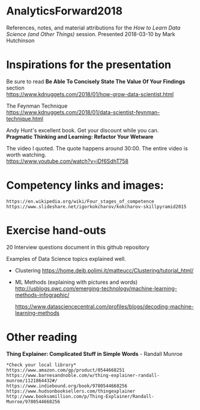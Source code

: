 # AnalyticsForward2018
References, notes, and material attributions for the *How to Learn Data Science (and Other Things)* session.
Presented 2018-03-10 by Mark Hutchinson

# Inspirations for the presentation
Be sure to read **Be Able To Concisely State The Value Of Your Findings** section  
    https://www.kdnuggets.com/2018/01/how-grow-data-scientist.html

The Feynman Technique  
    https://www.kdnuggets.com/2018/01/data-scientist-feynman-technique.html

Andy Hunt's excellent book. Get your discount while you can.  
    **Pragmatic Thinking and Learning: Refactor Your Wetware**

The video I quoted.  The quote happens around 30:00.  The entire video is worth watching.  
    https://www.youtube.com/watch?v=iDf6SdhT758

# Competency links and images:  
    https://en.wikipedia.org/wiki/Four_stages_of_competence  
    https://www.slideshare.net/igorkokcharov/kokcharov-skillpyramid2015

# Exercise hand-outs
20 Interview questions document in this github repository


Examples of Data Science topics explained well.
* Clustering
    https://home.deib.polimi.it/matteucc/Clustering/tutorial_html/
* ML Methods (explaining with pictures and words)
    http://usblogs.pwc.com/emerging-technology/machine-learning-methods-infographic/
    
    https://www.datasciencecentral.com/profiles/blogs/decoding-machine-learning-methods
    
# Other reading
**Thing Explainer: Complicated Stuff in Simple Words** - Randall Munroe  

    *Check your local library*  
    https://www.amazon.com/gp/product/0544668251  
    https://www.barnesandnoble.com/w/thing-explainer-randall-munroe/1121864432#/  
    https://www.indiebound.org/book/9780544668256  
    https://www.hudsonbooksellers.com/thingexplainer
    http://www.booksamillion.com/p/Thing-Explainer/Randall-Munroe/9780544668256


